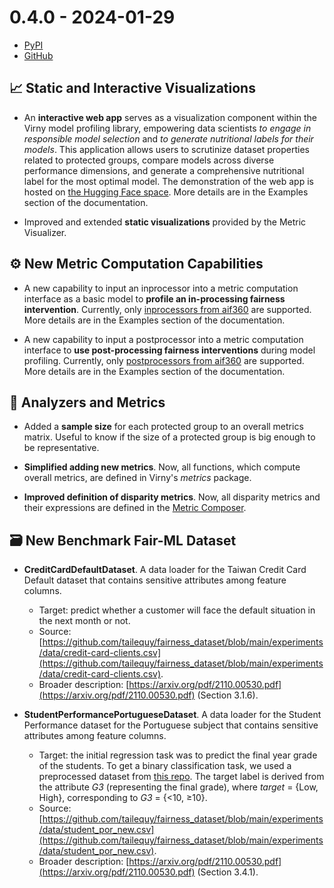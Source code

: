 # 0.4.0 - 2024-01-29

- [PyPI](https://pypi.org/project/virny/)
- [GitHub](https://github.com/DataResponsibly/Virny/releases/tag/0.4.0)


## 📈️ Static and Interactive Visualizations

* An **interactive web app** serves as a visualization component within the Virny model profiling library, empowering data scientists
  _to engage in responsible model selection_ and _to generate nutritional labels for their models_. This application allows users 
  to scrutinize dataset properties related to protected groups, compare models across diverse performance dimensions,
  and generate a comprehensive nutritional label for the most optimal model. The demonstration of the web app is hosted on [the Hugging Face space](https://huggingface.co/spaces/denys-herasymuk/virny-demo).
  More details are in the Examples section of the documentation.

* Improved and extended **static visualizations** provided by the Metric Visualizer.


## ⚙️ New Metric Computation Capabilities

* A new capability to input an inprocessor into a metric computation interface as a basic model to **profile an in-processing fairness intervention**.
  Currently, only [inprocessors from aif360](https://aif360.readthedocs.io/en/stable/modules/algorithms.html#module-aif360.algorithms.inprocessing) are supported.
  More details are in the Examples section of the documentation.

* A new capability to input a postprocessor into a metric computation interface to **use post-processing fairness interventions** during model profiling. 
Currently, only [postprocessors from aif360](https://aif360.readthedocs.io/en/stable/modules/algorithms.html#module-aif360.algorithms.postprocessing) are supported.
More details are in the Examples section of the documentation.


## 💠 Analyzers and Metrics

* Added a **sample size** for each protected group to an overall metrics matrix. Useful to know if the size of a protected group is big enough to be representative.

* **Simplified adding new metrics**. Now, all functions, which compute overall metrics, are defined in Virny's _metrics_ package.

* **Improved definition of disparity metrics**. Now, all disparity metrics and their expressions are defined in the [Metric Composer](https://github.com/DataResponsibly/Virny/blob/main/virny/custom_classes/metrics_composer.py).


## 🗃 New Benchmark Fair-ML Dataset

* **CreditCardDefaultDataset**. A data loader for the Taiwan Credit Card Default dataset that contains sensitive attributes among feature columns. 
    * Target: predict whether a customer will face the default situation in the next month or not.
    * Source: [https://github.com/tailequy/fairness_dataset/blob/main/experiments/data/credit-card-clients.csv](https://github.com/tailequy/fairness_dataset/blob/main/experiments/data/credit-card-clients.csv).
    * Broader description: [https://arxiv.org/pdf/2110.00530.pdf](https://arxiv.org/pdf/2110.00530.pdf) (Section 3.1.6).

* **StudentPerformancePortugueseDataset**. A data loader for the Student Performance dataset for the Portuguese subject that contains sensitive attributes among feature columns.
  * Target: the initial regression task was to predict the final year grade of the students. To get a binary classification task, we used a preprocessed dataset from [this repo](https://github.com/tailequy/fairness_dataset). The target label is derived from the attribute _G3_ (representing the final grade), where _target_ = {Low, High}, corresponding to _G3_ = {<10, ≥10}.
  * Source: [https://github.com/tailequy/fairness_dataset/blob/main/experiments/data/student_por_new.csv](https://github.com/tailequy/fairness_dataset/blob/main/experiments/data/student_por_new.csv).
  * Broader description: [https://arxiv.org/pdf/2110.00530.pdf](https://arxiv.org/pdf/2110.00530.pdf) (Section 3.4.1).

